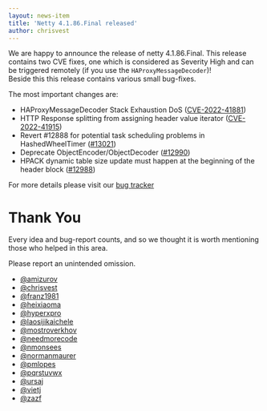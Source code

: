 ```yaml
---
layout: news-item
title: 'Netty 4.1.86.Final released'
author: chrisvest
---
```


We are happy to announce the release of netty 4.1.86.Final.
This release contains two CVE fixes, one which is considered as Severity High and can be triggered remotely (if you use the `HAProxyMessageDecoder`)!  
Beside this this release contains various small bug-fixes.

The most important changes are:

* HAProxyMessageDecoder Stack Exhaustion DoS ([CVE-2022-41881](https://github.com/netty/netty/security/advisories/GHSA-fx2c-96vj-985v))
* HTTP Response splitting from assigning header value iterator ([CVE-2022-41915](https://github.com/netty/netty/security/advisories/GHSA-hh82-3pmq-7frp))
* Revert #12888 for potential task scheduling problems in HashedWheelTimer ([#13021](https://github.com/netty/netty/pull/13021))
* Deprecate ObjectEncoder/ObjectDecoder ([#12990](https://github.com/netty/netty/pull/12990))
* HPACK dynamic table size update must happen at the beginning of the header block ([#12988](https://github.com/netty/netty/pull/12988))

For more details please visit our  [bug tracker](https://github.com/netty/netty/issues?q=milestone%3A4.1.86.Final+is%3Aclosed)

# Thank You

Every idea and bug-report counts, and so we thought it is worth mentioning those who helped in this area.

Please report an unintended omission.

 
* [@amizurov](https://github.com/amizurov)
* [@chrisvest](https://github.com/chrisvest)
* [@franz1981](https://github.com/franz1981)
* [@heixiaoma](https://github.com/heixiaoma)
* [@hyperxpro](https://github.com/hyperxpro)
* [@laosijikaichele](https://github.com/laosijikaichele)
* [@mostroverkhov](https://github.com/mostroverkhov)
* [@needmorecode](https://github.com/needmorecode)
* [@nmonsees](https://github.com/nmonsees)
* [@normanmaurer](https://github.com/normanmaurer)
* [@pmlopes](https://github.com/pmlopes)
* [@pqrstuvwx](https://github.com/pqrstuvwx)
* [@ursaj](https://github.com/ursaj)
* [@vietj](https://github.com/vietj)
* [@zazf](https://github.com/zazf)